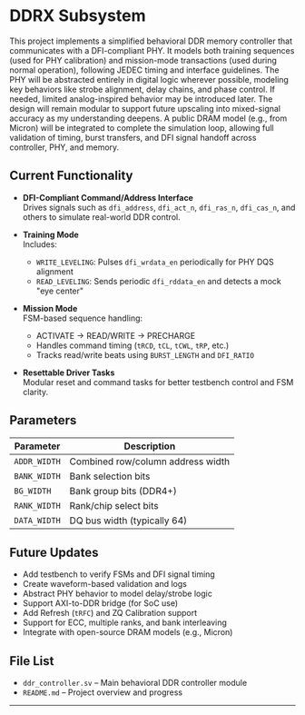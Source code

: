 # DDRX Subsystem

This project implements a simplified behavioral DDR memory controller that communicates with a DFI-compliant PHY. It models both training sequences (used for PHY calibration) and mission-mode transactions (used during normal operation), following JEDEC timing and interface guidelines. The PHY will be abstracted entirely in digital logic wherever possible, modeling key behaviors like strobe alignment, delay chains, and phase control. If needed, limited analog-inspired behavior may be introduced later. The design will remain modular to support future upscaling into mixed-signal accuracy as my understanding deepens. A public DRAM model (e.g., from Micron) will be integrated to complete the simulation loop, allowing full validation of timing, burst transfers, and DFI signal handoff across controller, PHY, and memory.

## Current Functionality

- **DFI-Compliant Command/Address Interface**  
  Drives signals such as `dfi_address`, `dfi_act_n`, `dfi_ras_n`, `dfi_cas_n`, and others to simulate real-world DDR control.

- **Training Mode**  
  Includes:
  - `WRITE_LEVELING`: Pulses `dfi_wrdata_en` periodically for PHY DQS alignment
  - `READ_LEVELING`: Sends periodic `dfi_rddata_en` and detects a mock "eye center"

- **Mission Mode**  
  FSM-based sequence handling:
  - ACTIVATE → READ/WRITE → PRECHARGE
  - Handles command timing (`tRCD`, `tCL`, `tCWL`, `tRP`, etc.)
  - Tracks read/write beats using `BURST_LENGTH` and `DFI_RATIO`

- **Resettable Driver Tasks**  
  Modular reset and command tasks for better testbench control and FSM clarity.

## Parameters

| Parameter      | Description                             |
|----------------|-----------------------------------------|
| `ADDR_WIDTH`   | Combined row/column address width       |
| `BANK_WIDTH`   | Bank selection bits                     |
| `BG_WIDTH`     | Bank group bits (DDR4+)                 |
| `RANK_WIDTH`   | Rank/chip select bits                   |
| `DATA_WIDTH`   | DQ bus width (typically 64)             |

## Future Updates

- Add testbench to verify FSMs and DFI signal timing
- Create waveform-based validation and logs
- Abstract PHY behavior to model delay/strobe logic
- Support AXI-to-DDR bridge (for SoC use)
- Add Refresh (`tRFC`) and ZQ Calibration support
- Support for ECC, multiple ranks, and bank interleaving
- Integrate with open-source DRAM models (e.g., Micron)

## File List

- `ddr_controller.sv` – Main behavioral DDR controller module
- `README.md` – Project overview and progress

---

